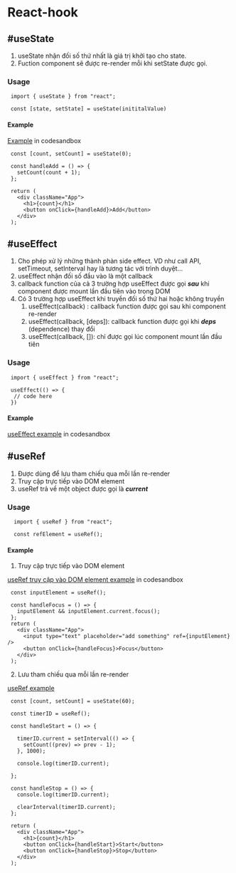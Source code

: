 # React-hook

## #useState

1. useState nhận đối số thứ nhất là giá trị khởi tạo cho state.
2. Fuction component sẽ được re-render mỗi khi setState được gọi.

### Usage

```reactjs
 import { useState } from "react";
 
 const [state, setState] = useState(inititalValue)
```

#### Example
[Example](https://codesandbox.io/s/react-hook-ebsj1l?file=/src/App.js) in codesandbox

```reactjs
 const [count, setCount] = useState(0);

 const handleAdd = () => {
   setCount(count + 1);
 };

 return (
   <div className="App">
     <h1>{count}</h1>
     <button onClick={handleAdd}>Add</button>
   </div>
 );
```

## #useEffect
1. Cho phép xử lý những thành phàn side effect. VD như call API, setTimeout, setInterval hay là tương tác với trình duyệt...
2. useEffect nhận đối số đầu vào là một callback
3. callback function của cả 3 trường hợp useEffect được gọi ***sau*** khi component được mount lần đầu tiên vào trong DOM
4. Có 3 trường hợp useEffect khi truyền đối số thứ hai hoặc không truyền
    1. useEffect(callback) : callback function được gọi sau khi component re-render
    2. useEffect(callback, [deps]): callback function được gọi khi ***deps*** (dependence) thay đổi 
    3. useEffect(callback, []): chỉ được gọi lúc component mount lần đầu tiên
### Usage

```reactjs
 import { useEffect } from "react";
 
 useEffect(() => {
  // code here
 })
```

#### Example

[useEffect example](https://codesandbox.io/s/useeffect-ks2bxr) in codesandbox


## #useRef
1. Được dùng để lưu tham chiếu qua mỗi lần re-render
2. Truy cập trực tiếp vào DOM element
3. useRef trả về một object được gọi là ***current***
### Usage
```reactjs
  import { useRef } from "react";

  const refElement = useRef();
```

#### Example
1. Truy cập trực tiếp vào DOM element

[useRef truy cập vào DOM element example](https://codesandbox.io/s/useref-xcmzbd?file=/src/App.js) in codesandbox

```
 const inputElement = useRef();

 const handleFocus = () => {
   inputElement && inputElement.current.focus();
 };
 return (
   <div className="App">
     <input type="text" placeholder="add something" ref={inputElement} />
     <button onClick={handleFocus}>Focus</button>
   </div>
 );
```

2. Lưu tham chiếu qua mỗi lần re-render

[useRef example](https://codesandbox.io/s/useref-re-render-7ic9xb?file=/src/App.js)

```
 const [count, setCount] = useState(60);

 const timerID = useRef();

 const handleStart = () => {

   timerID.current = setInterval(() => {
     setCount((prev) => prev - 1);
   }, 1000);

   console.log(timerID.current);

 };

 const handleStop = () => {
   console.log(timerID.current);

   clearInterval(timerID.current);
 };

 return (
   <div className="App">
     <h1>{count}</h1>
     <button onClick={handleStart}>Start</button>
     <button onClick={handleStop}>Stop</button>
   </div>
 );
```
